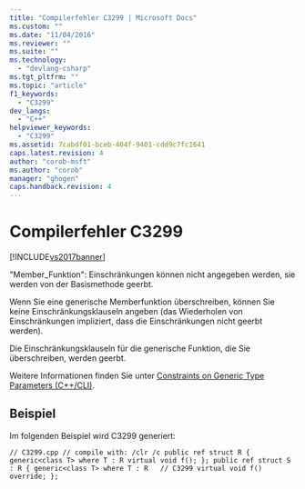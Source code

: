 ```yaml
---
title: "Compilerfehler C3299 | Microsoft Docs"
ms.custom: ""
ms.date: "11/04/2016"
ms.reviewer: ""
ms.suite: ""
ms.technology: 
  - "devlang-csharp"
ms.tgt_pltfrm: ""
ms.topic: "article"
f1_keywords: 
  - "C3299"
dev_langs: 
  - "C++"
helpviewer_keywords: 
  - "C3299"
ms.assetid: 7cabdf01-bceb-404f-9401-cdd9c7fc1641
caps.latest.revision: 4
author: "corob-msft"
ms.author: "corob"
manager: "ghogen"
caps.handback.revision: 4
---
```

# Compilerfehler C3299
[!INCLUDE[vs2017banner](../../assembler/inline/includes/vs2017banner.md)]

"Member\_Funktion": Einschränkungen können nicht angegeben werden, sie werden von der Basismethode geerbt.  
  
 Wenn Sie eine generische Memberfunktion überschreiben, können Sie keine Einschränkungsklauseln angeben \(das Wiederholen von Einschränkungen impliziert, dass die Einschränkungen nicht geerbt werden\).  
  
 Die Einschränkungsklauseln für die generische Funktion, die Sie überschreiben, werden geerbt.  
  
 Weitere Informationen finden Sie unter [Constraints on Generic Type Parameters \(C\+\+\/CLI\)](../../windows/constraints-on-generic-type-parameters-cpp-cli.md).  
  
## Beispiel  
 Im folgenden Beispiel wird C3299 generiert:  
  
```  
// C3299.cpp // compile with: /clr /c public ref struct R { generic<class T> where T : R virtual void f(); }; public ref struct S : R { generic<class T> where T : R   // C3299 virtual void f() override; };  
```